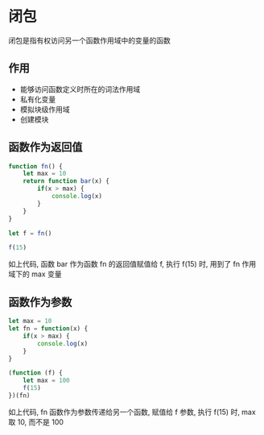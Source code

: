 # 闭包

闭包是指有权访问另一个函数作用域中的变量的函数

## 作用
 + 能够访问函数定义时所在的词法作用域
 + 私有化变量
 + 模拟块级作用域
 + 创建模块

## 函数作为返回值
```js
function fn() {
    let max = 10
    return function bar(x) {
        if(x > max) {
            console.log(x)
        }
    }
}

let f = fn()

f(15)
```
如上代码, 函数 bar 作为函数 fn 的返回值赋值给 f, 执行 f(15) 时, 用到了 fn 作用域下的 max 变量

## 函数作为参数

```js
let max = 10
let fn = function(x) {
    if(x > max) {
        console.log(x)
    }
}

(function (f) {
    let max = 100
    f(15)
})(fn)
```
如上代码, fn 函数作为参数传递给另一个函数, 赋值给 f 参数, 执行 f(15) 时, max 取 10, 而不是 100